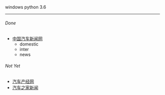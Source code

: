 windows python 3.6

---
###### Done
- [中国汽车新闻网](http://www.chinaautonews.com.cn/list-6-1.html)
	- domestic
	- inter
	- news

###### Not Yet
- [汽车产经网](http://www.autoreport.cn/newslist/a1169/)
- [汽车之家新闻](https://www.autohome.com.cn/news/?p=s#liststart)

